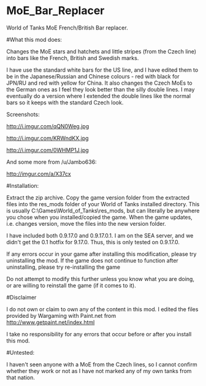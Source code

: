 # MoE_Bar_Replacer
World of Tanks MoE French/British Bar replacer.

#What this mod does:

Changes the MoE stars and hatchets and little stripes (from the Czech line) into bars like the French, British and Swedish marks. 

I have use the standard white bars for the US line, and I have edited them to be in the Japanese/Russian and Chinese colours - red with black for JPN/RU and red with yellow for China. It also changes the Czech MoEs to the German ones as I feel they look better than the silly double lines. I may eventually do a version where I extended the double lines like the normal bars so it keeps with the standard Czech look.

Screenshots:

http://i.imgur.com/qQN0Weg.jpg

http://i.imgur.com/KRWndKX.jpg

http://i.imgur.com/0WHMP1J.jpg

And some more from /u/Jambo636:

http://imgur.com/a/X37cx

#Installation:

Extract the zip archive. Copy the game version folder from the extracted files into the res_mods folder of your World of Tanks installed directory. This is usually C:\Games\World_of_Tanks\res_mods, but can literally be anywhere you chose when you installed/copied the game. When the game updates, i.e. changes version, move the files into the new version folder.

I have included both 0.9.17.0 and 0.9.17.0.1. I am on the SEA server, and we didn't get the 0.1 hotfix for 9.17.0. Thus, this is only tested on 0.9.17.0.

If any errors occur in your game after installing this modification, please try uninstalling the mod. If the game does not continue to function after uninstalling, please try re-installing the game

Do not attempt to modify this further unless you know what you are doing, or are willing to reinstall the game (if it comes to it).

#Disclaimer

I do not own or claim to own any of the content in this mod. I edited the files provided by Wargaming with Paint.net from http://www.getpaint.net/index.html

I take no responsibility for any errors that occur before or after you install this mod.

#Untested:

I haven't seen anyone with a MoE from the Czech lines, so I cannot confirm whether they work or not as I have not marked any of my own tanks from that nation.
